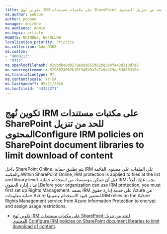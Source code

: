 ```yaml
---
title: تكوين نُهج IRM على مكتبات مستندات SharePoint للحد من تنزيل المحتوى
ms.author: pebaum
author: pebaum
manager: mnirkhe
ms.audience: Admin
ms.topic: article
ROBOTS: NOINDEX, NOFOLLOW
localization_priority: Priority
ms.collection: Adm_O365
ms.custom:
- "9000213"
- "5712"
ms.openlocfilehash: d19bdbe9d8279e80a655d82be394fe43d210d7e5
ms.sourcegitcommit: 5296874062b16f945d9a7a7a9ab29ec53686310b
ms.translationtype: MT
ms.contentlocale: ar-SA
ms.lasthandoff: 05/21/2020
ms.locfileid: "44357271"
---
```

# <a name="configure-irm-policies-on-sharepoint-document-libraries-to-limit-download-of-content"></a><span data-ttu-id="b229c-102">تكوين نُهج IRM على مكتبات مستندات SharePoint للحد من تنزيل المحتوى</span><span class="sxs-lookup"><span data-stu-id="b229c-102">Configure IRM policies on SharePoint document libraries to limit download of content</span></span>

<span data-ttu-id="b229c-103">داخل SharePoint Online، يتم تطبيق حماية IRM على الملفات على مستوى القائمة والمكتبة.</span><span class="sxs-lookup"><span data-stu-id="b229c-103">Within SharePoint Online, IRM protection is applied to files at the list and library level.</span></span> <span data-ttu-id="b229c-104">قبل أن تتمكن مؤسستك من استخدام حماية IRM، يجب عليك أولاً إعداد إدارة الحقوق.</span><span class="sxs-lookup"><span data-stu-id="b229c-104">Before your organization can use IRM protection, you must first set up Rights Management.</span></span> <span data-ttu-id="b229c-105">يعتمد IRM على خدمة إدارة حقوق Azure من حماية معلومات Azure لتشفير قيود الاستخدام وتعيينها.</span><span class="sxs-lookup"><span data-stu-id="b229c-105">IRM relies on the Azure Rights Management service from Azure Information Protection to encrypt and assign usage restrictions.</span></span>

- <span data-ttu-id="b229c-106">[تكوين نُهج IRM على مكتبات مستندات SharePoint للحد من تنزيل المحتوى](https://docs.microsoft.com/office365/securitycompliance/set-up-irm-in-sp-admin-center).</span><span class="sxs-lookup"><span data-stu-id="b229c-106">[Configure IRM policies on SharePoint document libraries to limit download of content](https://docs.microsoft.com/office365/securitycompliance/set-up-irm-in-sp-admin-center).</span></span>

